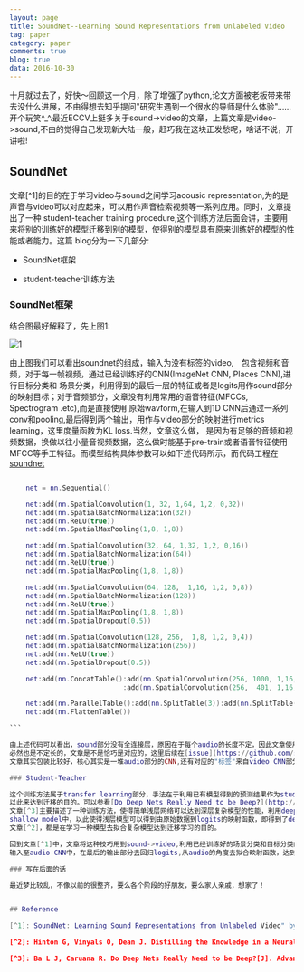 ```yaml
---
layout: page
title: SoundNet--Learning Sound Representations from Unlabeled Video
tag: paper
category: paper
comments: true
blog: true
data: 2016-10-30
---  
```


十月就过去了，好快～回顾这一个月，除了增强了python,论文方面被老板带来带去没什么进展，不由得想去知乎提问"研究生遇到一个很水的导师是什么体验"……
开个玩笑^_^.最近ECCV上挺多关于sound->video的文章，上篇文章是video->sound,不由的觉得自己发现新大陆一般，赶巧我在这块正发愁呢，啥话不说，开讲啦!

## SoundNet　　

文章[^1]的目的在于学习video与sound之间学习acousic representation,为的是声音与video可以对应起来，可以用作声音检索视频等一系列应用。同时，文章提出了一种
student-teacher training procedure,这个训练方法后面会讲，主要用来将别的训练好的模型迁移到别的模型，使得别的模型具有原来训练好的模型的性能或者能力。这篇
blog分为一下几部分:  

* SoundNet框架　　

* student-teacher训练方法　　

### SoundNet框架　　

结合图最好解释了，先上图1:  

![1]({{site.postimg}}/soundnet/1)  

由上图我们可以看出soundnet的组成，输入为没有标签的video,　包含视频和音频，对于每一帧视频，通过已经训练好的CNN(ImageNet CNN, Places CNN),进行目标分类和
场景分类，利用得到的最后一层的特征或者是logits用作sound部分的映射目标；对于音频部分，文章没有利用常用的语音特征(MFCCs, Spectrogram .etc),而是直接使用
原始wavform,在输入到1D CNN后通过一系列conv和pooling,最后得到两个输出，用作与video部分的映射进行metrics learning，这里度量函数为KL loss.当然，文章这么做，
是因为有足够的音频和视频数据，换做以往小量音视频数据，这么做时能基于pre-train或者语音特征使用MFCC等手工特征。而模型结构具体参数可以如下述代码所示，而代码工程在[soundnet](https://github.com/cvondrick/soundnet)  



```lua

    net = nn.Sequential()

    net:add(nn.SpatialConvolution(1, 32, 1,64, 1,2, 0,32))
    net:add(nn.SpatialBatchNormalization(32))
    net:add(nn.ReLU(true))
    net:add(nn.SpatialMaxPooling(1,8, 1,8))

    net:add(nn.SpatialConvolution(32, 64, 1,32, 1,2, 0,16))
    net:add(nn.SpatialBatchNormalization(64))
    net:add(nn.ReLU(true))
    net:add(nn.SpatialMaxPooling(1,8, 1,8))

    net:add(nn.SpatialConvolution(64, 128,  1,16, 1,2, 0,8))
    net:add(nn.SpatialBatchNormalization(128))
    net:add(nn.ReLU(true))
    net:add(nn.SpatialMaxPooling(1,8, 1,8))
    net:add(nn.SpatialDropout(0.5))

    net:add(nn.SpatialConvolution(128, 256,  1,8, 1,2, 0,4))
    net:add(nn.SpatialBatchNormalization(256))
    net:add(nn.ReLU(true))
    net:add(nn.SpatialDropout(0.5))

    net:add(nn.ConcatTable():add(nn.SpatialConvolution(256, 1000, 1,16, 1,12, 0,4))
                            :add(nn.SpatialConvolution(256,  401, 1,16, 1,12, 0,4)))

    net:add(nn.ParallelTable():add(nn.SplitTable(3)):add(nn.SplitTable(3)))
    net:add(nn.FlattenTable())

```　　

由上述代码可以看出，sound部分没有全连接层，原因在于每个audio的长度不定，因此文章使用全卷积网络，这里困惑的是不定长的audio对应video
必然也是不定长的，文章是不是恰巧是对应的，这里后续在[issue](https://github.com/saicoco/saicoco.github.io/issues/7)中作补充。其实这里看出，
文章其实包装比较好，核心其实是一堆audio部分的CNN,还有对应的"标签"来自video CNN部分，然后利用student-teacher进行训练。　　

### Student-Teacher  

这个训练方法属于transfer learning部分，手法在于利用已有模型得到的预测结果作为student模型的弱标签，使得student去拟合teacher的复杂函数，
以此来达到迁移的目的。可以参看[Do Deep Nets Really Need to be Deep?](http://xueshu.baidu.com/s?wd=paperuri%3A%28078415e6ab570770529798299e0d8b90%29&filter=sc_long_sign&tn=SE_xueshusource_2kduw22v&sc_vurl=http%3A%2F%2Farxiv.org%2Fabs%2F1312.6184&ie=utf-8&sc_us=7007594391503052629)，
文章[^3]主要描述了一种训练方法，使得简单浅层网络可以达到深层复杂模型的性能，利用deep Model最后的输出logits作为原来输入数据的新标签，去重新输入到
shallow model中，以此使得浅层模型可以得到由原始数据到logits的映射函数，即得到了deep model的映射能力，正是"如果我不能打败你，我就加入你"，当然，还有这篇
文章[^2]，都是在学习一种模型去拟合复杂模型达到迁移学习的目的。　　

回到文章[^1]中，文章将这种技巧用到sound->video,利用已经训练好的场景分类和目标分类的CNN模型得到video对应的logits,然后将对应的audio
输入至audio CNN中，在最后的输出部分去回归logits,从audio的角度去拟合映射函数，达到sound到场景sematic level label，可以说比较创新。　　

### 写在后面的话　　

最近梦比较乱，不像以前的很整齐，要么各个阶段的好朋友，要么家人亲戚，想家了！　　


## Reference  

[^1]: SoundNet: Learning Sound Representations from Unlabeled Video" by Yusuf Aytar, Carl Vondrick, Antonio Torralba. NIPS 2016  

[^2]: Hinton G, Vinyals O, Dean J. Distilling the Knowledge in a Neural Network[J]. Computer Science, 2015, 14(7):38-39.  

[^3]: Ba L J, Caruana R. Do Deep Nets Really Need to be Deep?[J]. Advances in Neural Information Processing Systems, 2014:2654-2662.  　　
